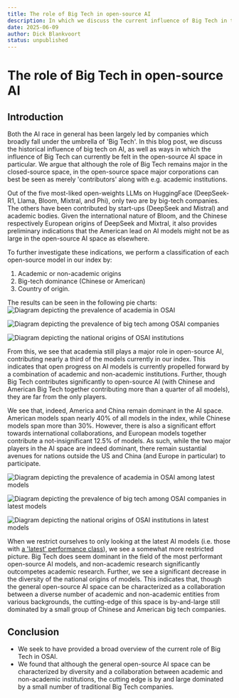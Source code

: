 ```yaml
---
title: The role of Big Tech in open-source AI
description: In which we discuss the current influence of Big Tech in the open-source AI space
date: 2025-06-09
author: Dick Blankvoort
status: unpublished
---
```

# The role of Big Tech in open-source AI
<author :author="author"></author>
<date :date="date"></date>

## Introduction
Both the AI race in general has been largely led by companies which broadly fall under the umbrella of 'Big Tech'. In this blog post, we discuss the historical influence of big tech on AI, as well as ways in which the influence of Big Tech can currently be felt in the open-source AI space in particular. We argue that although the role of Big Tech remains major in the closed-source space, in the open-source space major corporations can best be seen as merely 'contributors' along with e.g. academic institutions.

Out of the five most-liked open-weights LLMs on HuggingFace (DeepSeek-R1, Llama, Bloom, Mixtral, and Phi), only two are by big-tech companies. The others have been contributed by start-ups (DeepSeek and Mistral) and academic bodies. Given the international nature of Bloom, and the Chinese respectively European origins of DeepSeek and Mixtral, it also provides preliminary indications that the American lead on AI models might not be as large in the open-source AI space as elsewhere.

To further investigate these indications, we perform a classification of each open-source model in our index by:
1. Academic or non-academic origins
2. Big-tech dominance (Chinese or American)
3. Country of origin.

The results can be seen in the following pie charts:
![Diagram depicting the prevalence of academia in OSAI](/images/academic_pie.png "Academic prevalence in OSAI")

![Diagram depicting the prevalence of big tech among OSAI companies](/images/big_tech_pie.png "Big Tech prevalence in OSAI")

![Diagram depicting the national origins of OSAI institutions](/images/national_origins_pie.png "National origins in OSAI")

From this, we see that academia still plays a major role in open-source AI, contributing nearly a third of the models currently in our index. This indicates that open progress on AI models is currently propelled forward by a combination of academic and non-academic institutions. Further, though Big Tech contributes significantly to open-source AI (with Chinese and American Big Tech together contributing more than a quarter of all models), they are far from the only players. 

We see that, indeed, America and China remain dominant in the AI space. American models span nearly 40% of all models in the index, while Chinese models span more than 30%. However, there is also a significant effort towards international collaborations, and European models together contribute a not-insignificant 12.5% of models. As such, while the two major players in the AI space are indeed dominant, there remain sustantial avenues for nations outside the US and China (and Europe in particular) to participate.




![Diagram depicting the prevalence of academia in OSAI among latest models](/images/academic_pie_latest.png "Academic prevalence in OSAI among latest models")

![Diagram depicting the prevalence of big tech among OSAI companies in latest models](/images/big_tech_pie_latest.png "Big Tech prevalence in OSAI among latest models")

![Diagram depicting the national origins of OSAI institutions in latest models](/images/national_origins_pie_latest.png "National origins in OSAI among latest models")

When we restrict ourselves to only looking at the latest AI models (i.e. those with [a 'latest' performance class](https://osai-index.eu/news/performance-classes)), we see a somewhat more restricted picture. Big Tech does seem dominant in the field of the most performant open-source AI models, and non-academic research significantly outcompetes academic research. Further, we see a significant decrease in the diversity of the national origins of models. This indicates that, though the general open-source AI space can be characterized as a collaboration between a diverse number of academic and non-academic entities from various backgrounds, the cutting-edge of this space is by-and-large still dominated by a small group of Chinese and American big tech companies.

## Conclusion
- We seek to have provided a broad overview of the current role of Big Tech in OSAI.
- We found that although the general open-source AI space can be characterized by diversity and a collaboration between academic and non-academic institutions, the cutting edge is by and large dominated by a small number of traditional Big Tech companies.